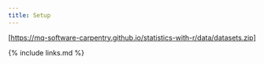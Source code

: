 ```yaml
---
title: Setup
---
```


[https://mq-software-carpentry.github.io/statistics-with-r/data/datasets.zip]

{% include links.md %}

